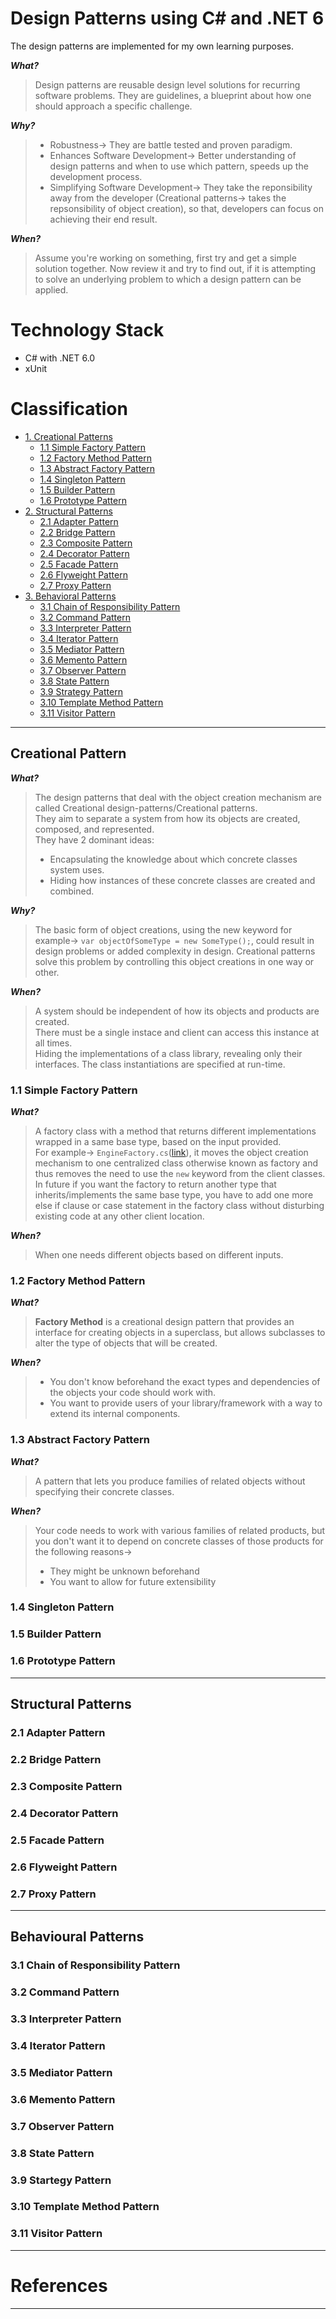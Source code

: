 # Design Patterns using C# and .NET 6
The design patterns are implemented for my own learning purposes.

**_What?_**
> Design patterns are reusable design level solutions for recurring software problems.
> They are guidelines, a blueprint about how one should approach a specific challenge.

**_Why?_**
> - Robustness→ They are battle tested and proven paradigm.
> - Enhances Software Development→ Better understanding of design patterns and when to use which pattern, speeds up the development process.
> - Simplifying Software Development→ They take the reponsibility away from the developer (Creational patterns→ takes the repsonsibility of object creation), so that, developers can focus on achieving their end result.

**_When?_**
> Assume you're working on something, first try and get a simple solution together.
> Now review it and try to find out, if it is attempting to solve an underlying problem to which a design pattern can be applied.

# Technology Stack
- C# with .NET 6.0
- xUnit

# Classification
- [1. Creational Patterns](#creational-pattern)
    - [1.1 Simple Factory Pattern](#11-simple-factory-pattern)
    - [1.2 Factory Method Pattern](#12-factory-method-pattern)
    - [1.3 Abstract Factory Pattern](#13-abstract-factory-pattern)
    - [1.4 Singleton Pattern](#14-singleton-pattern)
    - [1.5 Builder Pattern](#15-builder-pattern)
    - [1.6 Prototype Pattern](#16-prototype-pattern)
- [2. Structural Patterns](#structural-pattern)
    - [2.1 Adapter Pattern](#21-adapter-pattern)
    - [2.2 Bridge Pattern](#22-bridge-pattern)
    - [2.3 Composite Pattern](#23-composite-pattern)
    - [2.4 Decorator Pattern](#24-decorator-pattern)
    - [2.5 Facade Pattern](#25-facade-pattern)
    - [2.6 Flyweight Pattern](#26-flyweight-pattern)
    - [2.7 Proxy Pattern](#27-proxy-pattern)
- [3. Behavioral Patterns](#behavioral-pattern)
    - [3.1 Chain of Responsibility Pattern](#31-chain-of-responsibility-pattern)
    - [3.2 Command Pattern](#32-command-pattern)
    - [3.3 Interpreter Pattern](#33-interpreter-pattern)
    - [3.4 Iterator Pattern](#34-iterator-pattern)
    - [3.5 Mediator Pattern](#35-mediator-pattern)
    - [3.6 Memento Pattern](#36-memento-pattern)
    - [3.7 Observer Pattern](#37-observer-pattern)
    - [3.8 State Pattern](#38-state-pattern)
    - [3.9 Strategy Pattern](#39-strategy-pattern)
    - [3.10 Template Method Pattern](#310-template-method-pattern)
    - [3.11 Visitor Pattern](#311-visitor-pattern)
***
## Creational Pattern
**_What?_**
> The design patterns that deal with the object creation mechanism are called Creational design-patterns/Creational patterns.<br>
> They aim to separate a system from how its objects are created, composed, and represented.<br>
> They have 2 dominant ideas:
> - Encapsulating the knowledge about which concrete classes system uses.
> - Hiding how instances of these concrete classes are created and combined.

**_Why?_**
> The basic form of object creations, using the new keyword for example→ `var objectOfSomeType = new SomeType();`, could result in design problems or added complexity in design.
> Creational patterns solve this problem by controlling this object creations in one way or other.

**_When?_**
> A system should be independent of how its objects and products are created.<br>
> There must be a single instace and client can access this instance at all times.<br>
> Hiding the implementations of a class library, revealing only their interfaces. The class instantiations are specified at run-time.

### 1.1 Simple Factory Pattern
**_What?_**
> A factory class with a method that returns different implementations wrapped in a same base type, based on the input provided.<br>
> For example→ `EngineFactory.cs`([link](https://github.com/phougatv/vp-design-patterns/blob/master/src/Creational/1_SimpleFactory/Factories/EngineFactory.cs)), it moves the object creation mechanism to one centralized class otherwise known as factory and thus removes the need to use the `new` keyword from the client classes.
> In future if you want the factory to return another type that inherits/implements the same base type, you have to add one more else if clause or case statement in the factory class without disturbing existing code at any other client location.

**_When?_**
> When one needs different objects based on different inputs.<br>

### 1.2 Factory Method Pattern
**_What?_**
> **Factory Method** is a creational design pattern that provides an interface for creating objects in a superclass, but allows subclasses to alter the type of objects that will be created.

**_When?_**
> - You don't know beforehand the exact types and dependencies of the objects your code should work with.
> - You want to provide users of your library/framework with a way to extend its internal components.

### 1.3 Abstract Factory Pattern
**_What?_**
> A pattern that lets you produce families of related objects without specifying their concrete classes.

**_When?_**
> Your code needs to work with various families of related products, but you don't want it to depend on concrete classes of those products for the following reasons→
> - They might be unknown beforehand
> - You want to allow for future extensibility

>

### 1.4 Singleton Pattern
### 1.5 Builder Pattern
### 1.6 Prototype Pattern
***
## Structural Patterns
### 2.1 Adapter Pattern
### 2.2 Bridge Pattern
### 2.3 Composite Pattern
### 2.4 Decorator Pattern
### 2.5 Facade Pattern
### 2.6 Flyweight Pattern
### 2.7 Proxy Pattern
***
## Behavioural Patterns
### 3.1 Chain of Responsibility Pattern
### 3.2 Command Pattern
### 3.3 Interpreter Pattern
### 3.4 Iterator Pattern
### 3.5 Mediator Pattern
### 3.6 Memento Pattern
### 3.7 Observer Pattern
### 3.8 State Pattern
### 3.9 Startegy Pattern
### 3.10 Template Method Pattern
### 3.11 Visitor Pattern
***
# References
***
